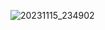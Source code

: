 ![20231115_234902](https://github.com/emaan-arshad/PfFall23/assets/142867477/8fa169b3-be04-4e4f-b0ec-bd1a4fa211ca)
